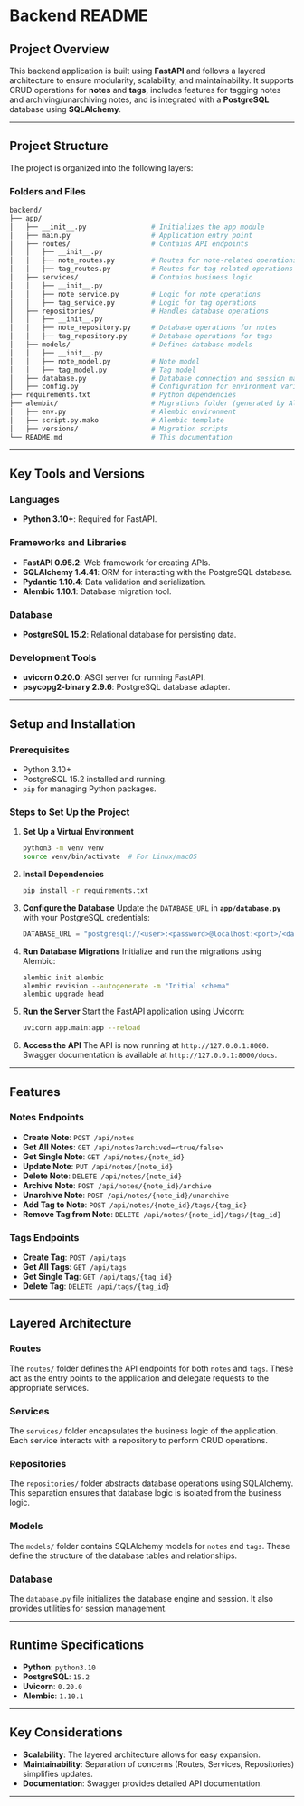 
# **Backend README**

## **Project Overview**

This backend application is built using **FastAPI** and follows a layered architecture to ensure modularity, scalability, and maintainability. It supports CRUD operations for **notes** and **tags**, includes features for tagging notes and archiving/unarchiving notes, and is integrated with a **PostgreSQL** database using **SQLAlchemy**.

---

## **Project Structure**

The project is organized into the following layers:

### **Folders and Files**

``` bash
backend/
├── app/
│   ├── __init__.py                # Initializes the app module
│   ├── main.py                    # Application entry point
│   ├── routes/                    # Contains API endpoints
│   │   ├── __init__.py
│   │   ├── note_routes.py         # Routes for note-related operations
│   │   ├── tag_routes.py          # Routes for tag-related operations
│   ├── services/                  # Contains business logic
│   │   ├── __init__.py
│   │   ├── note_service.py        # Logic for note operations
│   │   ├── tag_service.py         # Logic for tag operations
│   ├── repositories/              # Handles database operations
│   │   ├── __init__.py
│   │   ├── note_repository.py     # Database operations for notes
│   │   ├── tag_repository.py      # Database operations for tags
│   ├── models/                    # Defines database models
│   │   ├── __init__.py
│   │   ├── note_model.py          # Note model
│   │   ├── tag_model.py           # Tag model
│   ├── database.py                # Database connection and session management
│   ├── config.py                  # Configuration for environment variables
├── requirements.txt               # Python dependencies
├── alembic/                       # Migrations folder (generated by Alembic)
│   ├── env.py                     # Alembic environment
│   ├── script.py.mako             # Alembic template
│   ├── versions/                  # Migration scripts
└── README.md                      # This documentation
```

---

## **Key Tools and Versions**

### **Languages**

- **Python 3.10+**: Required for FastAPI.

### **Frameworks and Libraries**

- **FastAPI 0.95.2**: Web framework for creating APIs.
- **SQLAlchemy 1.4.41**: ORM for interacting with the PostgreSQL database.
- **Pydantic 1.10.4**: Data validation and serialization.
- **Alembic 1.10.1**: Database migration tool.

### **Database**

- **PostgreSQL 15.2**: Relational database for persisting data.

### **Development Tools**

- **uvicorn 0.20.0**: ASGI server for running FastAPI.
- **psycopg2-binary 2.9.6**: PostgreSQL database adapter.

---

## **Setup and Installation**

### **Prerequisites**

- Python 3.10+
- PostgreSQL 15.2 installed and running.
- `pip` for managing Python packages.

### **Steps to Set Up the Project**

1. **Set Up a Virtual Environment**

   ```bash
   python3 -m venv venv
   source venv/bin/activate  # For Linux/macOS
   ```

2. **Install Dependencies**

   ```bash
   pip install -r requirements.txt
   ```

3. **Configure the Database**
   Update the `DATABASE_URL` in **`app/database.py`** with your PostgreSQL credentials:

   ```python
   DATABASE_URL = "postgresql://<user>:<password>@localhost:<port>/<database>"
   ```

4. **Run Database Migrations**
   Initialize and run the migrations using Alembic:

   ```bash
   alembic init alembic
   alembic revision --autogenerate -m "Initial schema"
   alembic upgrade head
   ```

5. **Run the Server**
   Start the FastAPI application using Uvicorn:

   ```bash
   uvicorn app.main:app --reload
   ```

6. **Access the API**
   The API is now running at `http://127.0.0.1:8000`. Swagger documentation is available at `http://127.0.0.1:8000/docs`.

---

## **Features**

### **Notes Endpoints**

- **Create Note**: `POST /api/notes`
- **Get All Notes**: `GET /api/notes?archived=<true/false>`
- **Get Single Note**: `GET /api/notes/{note_id}`
- **Update Note**: `PUT /api/notes/{note_id}`
- **Delete Note**: `DELETE /api/notes/{note_id}`
- **Archive Note**: `POST /api/notes/{note_id}/archive`
- **Unarchive Note**: `POST /api/notes/{note_id}/unarchive`
- **Add Tag to Note**: `POST /api/notes/{note_id}/tags/{tag_id}`
- **Remove Tag from Note**: `DELETE /api/notes/{note_id}/tags/{tag_id}`

### **Tags Endpoints**

- **Create Tag**: `POST /api/tags`
- **Get All Tags**: `GET /api/tags`
- **Get Single Tag**: `GET /api/tags/{tag_id}`
- **Delete Tag**: `DELETE /api/tags/{tag_id}`

---

## **Layered Architecture**

### **Routes**

The `routes/` folder defines the API endpoints for both `notes` and `tags`. These act as the entry points to the application and delegate requests to the appropriate services.

### **Services**

The `services/` folder encapsulates the business logic of the application. Each service interacts with a repository to perform CRUD operations.

### **Repositories**

The `repositories/` folder abstracts database operations using SQLAlchemy. This separation ensures that database logic is isolated from the business logic.

### **Models**

The `models/` folder contains SQLAlchemy models for `notes` and `tags`. These define the structure of the database tables and relationships.

### **Database**

The `database.py` file initializes the database engine and session. It also provides utilities for session management.

---

## **Runtime Specifications**

- **Python**: `python3.10`
- **PostgreSQL**: `15.2`
- **Uvicorn**: `0.20.0`
- **Alembic**: `1.10.1`

---

## **Key Considerations**

- **Scalability**: The layered architecture allows for easy expansion.
- **Maintainability**: Separation of concerns (Routes, Services, Repositories) simplifies updates.
- **Documentation**: Swagger provides detailed API documentation.

---

